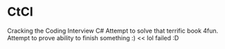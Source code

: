 # CtCI
Cracking the Coding Interview C#
Attempt to solve that terrific book 4fun.
Attempt to prove ability to finish something :) << lol failed :D
